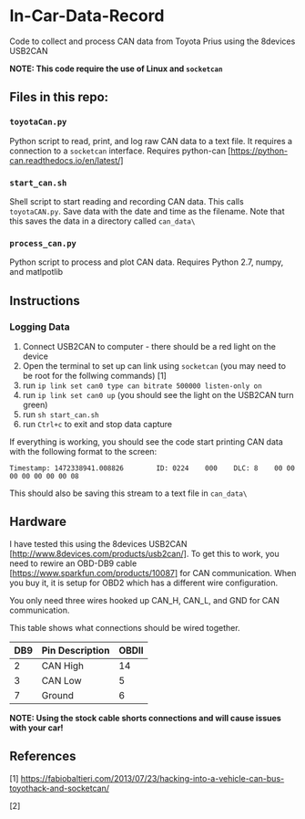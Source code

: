 # In-Car-Data-Record

Code to collect and process CAN data from Toyota Prius using the 8devices USB2CAN

**NOTE: This code require the use of Linux and `socketcan`**

## Files in this repo:

### `toyotaCan.py`
Python script to read, print, and log raw CAN data to a text file. It requires a connection to a `socketcan` interface. Requires python-can [https://python-can.readthedocs.io/en/latest/]

###  `start_can.sh`
Shell script to start reading and recording CAN data. This calls `toyotaCAN.py`. Save data with the date and time as the filename. Note that this saves the data in a directory called `can_data\`

### `process_can.py`
Python script to process and plot CAN data. Requires Python 2.7, numpy, and matlpotlib

## Instructions

### Logging Data
1. Connect USB2CAN to computer - there should be a red light on the device
2. Open the terminal to set up can link using `socketcan` (you may need to be root for the follwing commands) [1]
3. run `ip link set can0 type can bitrate 500000 listen-only on`
4. run `ip link set can0 up` (you should see the light on the USB2CAN turn green)
5. run `sh start_can.sh`
6. run `Ctrl+c` to exit and stop data capture
  
If everything is working, you should see the code start printing CAN data with the following format to the screen:

`Timestamp: 1472338941.008826        ID: 0224    000    DLC: 8    00 00 00 00 00 00 00 08`

This should also be saving this stream to a text file in `can_data\`

## Hardware
I have tested this using the 8devices USB2CAN [http://www.8devices.com/products/usb2can/]. To get this to work, you need to rewire an OBD-DB9 cable [https://www.sparkfun.com/products/10087] for CAN communication. When you buy it, it is setup for OBD2 which has a different wire configuration.

You only need three wires hooked up CAN_H, CAN_L, and GND for CAN communication.

This table shows what connections should be wired together.

| DB9 | Pin Description | OBDII |
|-----|-----------------|-------|
| 2   | CAN High        | 14    |
| 3   | CAN Low         | 5     |
| 7   | Ground          | 6     |

**NOTE: Using the stock cable shorts connections and will cause issues with your car!**

## References
[1] https://fabiobaltieri.com/2013/07/23/hacking-into-a-vehicle-can-bus-toyothack-and-socketcan/

[2] 
